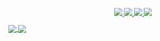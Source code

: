<!--
### Hi there 👋
**hktalent/hktalent** is a ✨ _special_ ✨ repository because its `README.md` (this file) appears on your GitHub profile.

Here are some ideas to get you started:

- 🔭 I’m currently working on ...
- 🌱 I’m currently learning ...
- 👯 I’m looking to collaborate on ...
- 🤔 I’m looking for help with ...
- 💬 Ask me about ...
- 📫 How to reach me: ...
- 😄 Pronouns: ...
- ⚡ Fun fact: ...
-->
<p align="center">
  <a href="https://twitter.com/Hktalent3135773">
    <img src="https://img.shields.io/twitter/follow/Hktalent3135773?style=for-the-badge&label=%40hktalent&logo=twitter&logoColor=00AEFF&labelColor=black&color=7fff00">
  </a>
  <a href="https://www.linkedin.com/in/simonemargaritelli/">
    <img src="https://img.shields.io/badge/-simone%20margaritelli-blue?style=for-the-badge&logo=Linkedin&logoColor=00AEFF&labelColor=black&color=black">
  </a>
  <a href="mailto:Hktalent3135773@gmail.com">
    <img src="https://img.shields.io/badge/hktalent@gmail.com-0078D4?style=for-the-badge&logo=Microsoft-Outlook&logoColor=00AEFF&labelColor=black&color=black">
  </a>
  <a href="https://keybase.io/hktalent">
    <img src="https://img.shields.io/keybase/pgp/hktalent?style=for-the-badge&logoColor=00AEFF&labelColor=black&color=7fff00">
  </a>
</p>

<a href="https://github.com/hktalent">
  <img align="center" src="https://github-readme-stats.vercel.app/api?username=hktalent&count_private=true&show_icons=true&theme=chartreuse-dark" />
</a>
<a href="https://github.com/hktalent">
  <img align="center" src="https://github-readme-stats.vercel.app/api/top-langs/?username=hktalent&layout=compact&theme=chartreuse-dark&langs_count=8" />
</a>
